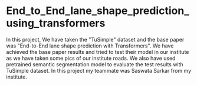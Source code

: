 # End_to_End_lane_shape_prediction_using_transformers

In this project, We have taken the "TuSimple" dataset and the base paper was "End-to-End lane shape prediction with Transformers". We have achieved the base paper results and tried to test their model in our institute as we have taken some pics of our institute roads. We also have used pretrained semantic segmentation model to evaluate the test results with TuSimple dataset.
In this project my teammate was Saswata Sarkar from my institute.
